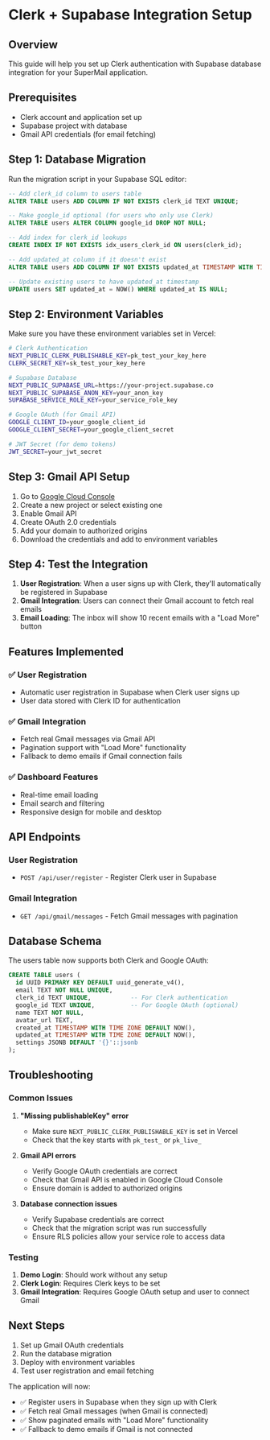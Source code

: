 # Clerk + Supabase Integration Setup

## Overview
This guide will help you set up Clerk authentication with Supabase database integration for your SuperMail application.

## Prerequisites
- Clerk account and application set up
- Supabase project with database
- Gmail API credentials (for email fetching)

## Step 1: Database Migration

Run the migration script in your Supabase SQL editor:

```sql
-- Add clerk_id column to users table
ALTER TABLE users ADD COLUMN IF NOT EXISTS clerk_id TEXT UNIQUE;

-- Make google_id optional (for users who only use Clerk)
ALTER TABLE users ALTER COLUMN google_id DROP NOT NULL;

-- Add index for clerk_id lookups
CREATE INDEX IF NOT EXISTS idx_users_clerk_id ON users(clerk_id);

-- Add updated_at column if it doesn't exist
ALTER TABLE users ADD COLUMN IF NOT EXISTS updated_at TIMESTAMP WITH TIME ZONE DEFAULT NOW();

-- Update existing users to have updated_at timestamp
UPDATE users SET updated_at = NOW() WHERE updated_at IS NULL;
```

## Step 2: Environment Variables

Make sure you have these environment variables set in Vercel:

```bash
# Clerk Authentication
NEXT_PUBLIC_CLERK_PUBLISHABLE_KEY=pk_test_your_key_here
CLERK_SECRET_KEY=sk_test_your_key_here

# Supabase Database
NEXT_PUBLIC_SUPABASE_URL=https://your-project.supabase.co
NEXT_PUBLIC_SUPABASE_ANON_KEY=your_anon_key
SUPABASE_SERVICE_ROLE_KEY=your_service_role_key

# Google OAuth (for Gmail API)
GOOGLE_CLIENT_ID=your_google_client_id
GOOGLE_CLIENT_SECRET=your_google_client_secret

# JWT Secret (for demo tokens)
JWT_SECRET=your_jwt_secret
```

## Step 3: Gmail API Setup

1. Go to [Google Cloud Console](https://console.cloud.google.com/)
2. Create a new project or select existing one
3. Enable Gmail API
4. Create OAuth 2.0 credentials
5. Add your domain to authorized origins
6. Download the credentials and add to environment variables

## Step 4: Test the Integration

1. **User Registration**: When a user signs up with Clerk, they'll automatically be registered in Supabase
2. **Gmail Integration**: Users can connect their Gmail account to fetch real emails
3. **Email Loading**: The inbox will show 10 recent emails with a "Load More" button

## Features Implemented

### ✅ User Registration
- Automatic user registration in Supabase when Clerk user signs up
- User data stored with Clerk ID for authentication

### ✅ Gmail Integration
- Fetch real Gmail messages via Gmail API
- Pagination support with "Load More" functionality
- Fallback to demo emails if Gmail connection fails

### ✅ Dashboard Features
- Real-time email loading
- Email search and filtering
- Responsive design for mobile and desktop

## API Endpoints

### User Registration
- `POST /api/user/register` - Register Clerk user in Supabase

### Gmail Integration
- `GET /api/gmail/messages` - Fetch Gmail messages with pagination

## Database Schema

The users table now supports both Clerk and Google OAuth:

```sql
CREATE TABLE users (
  id UUID PRIMARY KEY DEFAULT uuid_generate_v4(),
  email TEXT NOT NULL UNIQUE,
  clerk_id TEXT UNIQUE,           -- For Clerk authentication
  google_id TEXT UNIQUE,          -- For Google OAuth (optional)
  name TEXT NOT NULL,
  avatar_url TEXT,
  created_at TIMESTAMP WITH TIME ZONE DEFAULT NOW(),
  updated_at TIMESTAMP WITH TIME ZONE DEFAULT NOW(),
  settings JSONB DEFAULT '{}'::jsonb
);
```

## Troubleshooting

### Common Issues

1. **"Missing publishableKey" error**
   - Make sure `NEXT_PUBLIC_CLERK_PUBLISHABLE_KEY` is set in Vercel
   - Check that the key starts with `pk_test_` or `pk_live_`

2. **Gmail API errors**
   - Verify Google OAuth credentials are correct
   - Check that Gmail API is enabled in Google Cloud Console
   - Ensure domain is added to authorized origins

3. **Database connection issues**
   - Verify Supabase credentials are correct
   - Check that the migration script was run successfully
   - Ensure RLS policies allow your service role to access data

### Testing

1. **Demo Login**: Should work without any setup
2. **Clerk Login**: Requires Clerk keys to be set
3. **Gmail Integration**: Requires Google OAuth setup and user to connect Gmail

## Next Steps

1. Set up Gmail OAuth credentials
2. Run the database migration
3. Deploy with environment variables
4. Test user registration and email fetching

The application will now:
- ✅ Register users in Supabase when they sign up with Clerk
- ✅ Fetch real Gmail messages (when Gmail is connected)
- ✅ Show paginated emails with "Load More" functionality
- ✅ Fallback to demo emails if Gmail is not connected

